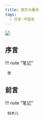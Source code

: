 ```yaml
---
title: 南京大屠杀
tags:
  - 历史-中国史
---
```


![](https://cdn.weread.qq.com/weread/cover/83/YueWen_718151/s_YueWen_718151.jpg)


## 序言




!!! note "笔记"

	 燹 


## 前言




!!! note "笔记"

	 帖木儿 


